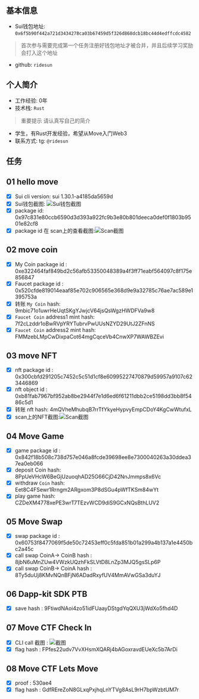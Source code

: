 ## 基本信息
- Sui钱包地址: `0x6f5b90f442a721d3434278ca03b67459d5f326d868dcb18bc44d4edffcdc4582`
> 首次参与需要完成第一个任务注册好钱包地址才被合并，并且后续学习奖励会打入这个地址
- github: `ridesun`

## 个人简介
- 工作经验: 0年
- 技术栈: `Rust`
> 重要提示 请认真写自己的简介
- 学生，有Rust开发经验，希望从Move入门Web3
- 联系方式: tg: `@ridesun` 

## 任务

##   01 hello move  
- [x] Sui cli version: sui 1.30.1-a4185da5659d
- [x] Sui钱包截图: ![Sui钱包截图](./images/suiwallet.png)
- [x] package id: 0x97c831e80ccb6590d3d393a922fc9b3e80b801deeca0def0f1803b9501e82cf8
- [x] package id 在 scan上的查看截图:![Scan截图](./images/suiscan.png)

##   02 move coin
- [x] My Coin package id : 0xe322464faf849bd2c56afb53350048389a4f3ff71eabf564097c8f175e856847
- [x] Faucet package id : 0x520cfde819014eaaf85e702c906565e368d9e9a32785c76ae7ac589e1395753a
- [x] 转账 `My Coin` hash: 9mbic71o1uwrHeUqtSKgYJwjcV64jsQsWgzHWDFVa9w8
- [x] `Faucet Coin` address1 mint hash: 7f2cLzddr1oBwRVpYRYTubrvPwUUsNZYD29UtJ2ZFnNS
- [x] `Faucet Coin` address2 mint hash: FMMzebLMpCwDixpaCot64mgCqceVb4CnwXP7WAWBZEvi

##   03 move NFT
- [x] nft package id : 0x300cbfd291205c7452c5c51d1cf8e60995227470879d59957a9107c623446869
- [x] nft object id : 0xb81fab7967bf952ab8be2944f7e1d6ed6f61211dbb2ce5198dd3bb8f5486c5d1
- [x] 转账 nft  hash: 4mQVheMhubqB7rrTfYkyeHypvyEmpCDoY4KgCwWtufxL
- [x] scan上的NFT截图:![Scan截图](./images/nft.jpeg)

##   04 Move Game
- [x] game package id : 0x842f18b508c738d757e046a8fcde39698ee8e7300040263a30ddea37ea0eb066
- [x] deposit Coin hash: 8PpUeVHcW6BeGjUzuoqhAD25G66CjD42NnJmmps8x6Vc
- [x] withdraw `Coin` hash: Eet8C4FSewr1Rrngm2ARgxom3P8dSGu4pWfTKSm84wYt
- [x] play game hash: CZDeXM4778xePE3wrT7TEzvWCD9diS9GCxNQsBthLUV2

##   05 Move Swap
- [x] swap package id : 0x60753f8477069f5de50c72453eff0c5fda851b01a299a4b137a1e4450bc2a45c
- [x] call swap CoinA-> CoinB  hash : 8jbN6uMnZUw4VWzkUQzhFkSLVtD8LnZp3MJQ5gsSLp6P
- [x] call swap CoinB-> CoinA  hash : 8Ty5duUj8KMvNQnBFjN6ADadRxyfUV4MmAVwGSa3duYJ

##   06 Dapp-kit SDK PTB
- [x] save hash : 9FtiwdNAoi4zo51idFUaayDStgdYqQXU3jWdXo5fhd4D

##   07 Move CTF Check In
- [x] CLI call 截图 : ![截图](./images/cli.png)
- [x] flag hash : FPfes22udv7VvXHsmXQARj4bAGoxravdEUeXc5b7ArDi

##   08 Move CTF Lets Move
- [x] proof : 530ae4
- [x] flag hash : GdfREreZoN8GLxqPxjhqLnYTVg8AsL9rH7bpWzbtUM7r
